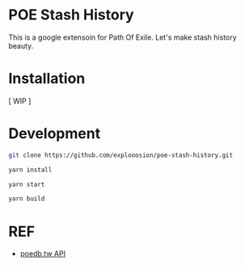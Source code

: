 # POE Stash History

This is a google extensoin for Path Of Exile.
Let's make stash history beauty.

# Installation

[ WIP ]

# Development

```sh
git clone https://github.com/explooosion/poe-stash-history.git
```

```sh
yarn install
```

```sh
yarn start
```

```sh
yarn build
```

# REF

- [poedb.tw API](https://poedb.tw/article.php?id=API)
